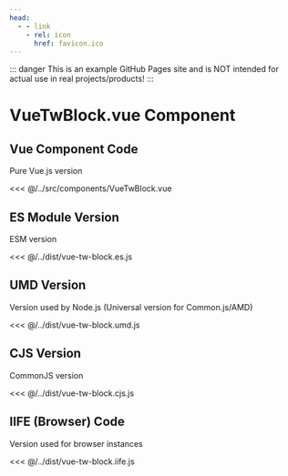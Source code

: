 ```yaml
---
head:
  - - link
    - rel: icon
      href: favicon.ico
---
```



::: danger
This is an example GitHub Pages site and is NOT intended for actual use in real projects/products!
:::




# VueTwBlock.vue Component




## Vue Component Code

Pure Vue.js version

<<< @/../src/components/VueTwBlock.vue




## ES Module Version

ESM version

<<< @/../dist/vue-tw-block.es.js




## UMD Version

Version used by Node.js (Universal version for Common.js/AMD)

<<< @/../dist/vue-tw-block.umd.js




## CJS Version

CommonJS version

<<< @/../dist/vue-tw-block.cjs.js




## IIFE (Browser) Code

Version used for browser instances

<<< @/../dist/vue-tw-block.iife.js

